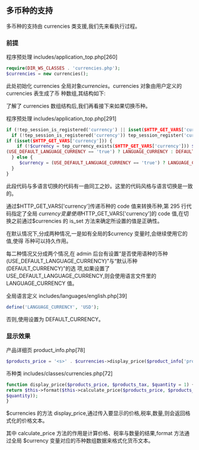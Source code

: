 ## 多币种的支持

多币种的支持由 currencies 类支援,我们先来看执行过程。

### 前提

程序预处理 includes/application_top.php[260]

```php
require(DIR_WS_CLASSES . 'currencies.php');
$currencies = new currencies();
```

此处初始化 currencies 全局对象$currencies。$currencies 对象由用户定义的 currencies 表生成了币 种数组,其结构如下:


了解了 currencies 数组结构后,我们再看接下来如果切换币种。

程序预处理 includes/application_top.php[291]

```php
if (!tep_session_is_registered('currency') || isset($HTTP_GET_VARS['currency']) || ( (USE_DEFAULT_LANGUAGE_CURRENCY == 'true') && (LANGUAGE_CURRENCY != $currency) ) ) {
  if (!tep_session_is_registered('currency')) tep_session_register('currency');
if (isset($HTTP_GET_VARS['currency'])) {
    if (!$currency = tep_currency_exists($HTTP_GET_VARS['currency'])) $currency =
(USE_DEFAULT_LANGUAGE_CURRENCY == 'true') ? LANGUAGE_CURRENCY : DEFAULT_CURRENCY;
  } else {
     $currency = (USE_DEFAULT_LANGUAGE_CURRENCY == 'true') ? LANGUAGE_CURRENCY : DEFAULT_CURRENCY;
  }
}
```

此段代码与多语言切换的代码有一曲同工之妙。这里的代码风格与语言切换是一致的。

通过$HTTP_GET_VARS['currency']传递币种的 code 值来转换币种,第 295 行代码指定了全局 $currency 变量使用$HTTP_GET_VARS['currency']的 code 值,在切换之前通过$currencies 的 is_set 方法来确定所设置的值是正确性。

在默认情况下,分成两种情况,一是如有全局的$currency 变量时,会继续使用它的值,使得 币种可以持久作用。

每二种情况又分成两个情况,在 admin 后台有设置“是否使用语种的币种 (USE_DEFAULT_LANGUAGE_CURRENCY)”与“默认币种(DEFAULT_CURRENCY)”的选 项,如果设置了 USE_DEFAULT_LANGUAGE_CURRENCY,则会使用语言文件里的 LANGUAGE_CURRENCY 值。


全局语言定义 includes/languages/english.php[39]

```php
define('LANGUAGE_CURRENCY', 'USD');
```

否则,使用设置为 DEFAULT_CURRENCY。

### 显示效果

产品详细页 product_info.php[78]

```php
$products_price = '<s>' . $currencies->display_price($product_info['products_price'], tep_get_tax_rate($product_info['products_tax_class_id'])) . '</s> <span class="productSpecialPrice">' . $currencies->display_price($new_price, tep_get_tax_rate($product_info['products_tax_class_id'])) . '</span>';
```

币种类 includes/classes/currencies.php[72]

```php
function display_price($products_price, $products_tax, $quantity = 1) {
return $this->format($this->calculate_price($products_price, $products_tax,
$quantity));
}
```

$currencies 的方法 display_price,通过传入要显示的价格,税率,数量,则会返回格式化的价格文本。

其中 calculate_price 方法的作用是计算价格、税率与数量的结果,format 方法通过全局 $currency 变量对应的币种数组数据来格式化货币文本。

